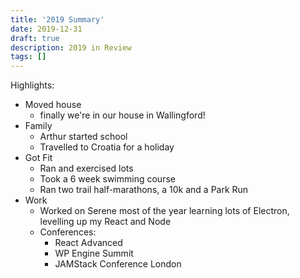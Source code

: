 ```yaml
---
title: '2019 Summary'
date: 2019-12-31
draft: true
description: 2019 in Review
tags: []
---
```


Highlights:
- Moved house
	- finally we're in our house in Wallingford!
- Family
	- Arthur started school
	- Travelled to Croatia for a holiday
- Got Fit
	- Ran and exercised lots
	- Took a 6 week swimming course
	- Ran two trail half-marathons, a 10k and a Park Run
- Work
	- Worked on Serene most of the year learning lots of Electron, levelling up my React and Node
	- Conferences:
		- React Advanced
		- WP Engine Summit
		- JAMStack Conference London
